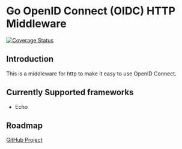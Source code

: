 # Go OpenID Connect (OIDC) HTTP Middleware

[![Coverage Status](https://coveralls.io/repos/github/XenitAB/go-oidc-middleware/badge.svg)](https://coveralls.io/github/XenitAB/go-oidc-middleware)

## Introduction

This is a middleware for http to make it easy to use OpenID Connect.

## Currently Supported frameworks

- Echo

## Roadmap

[GitHub Project](https://github.com/XenitAB/go-oidc-middleware/projects/1)
